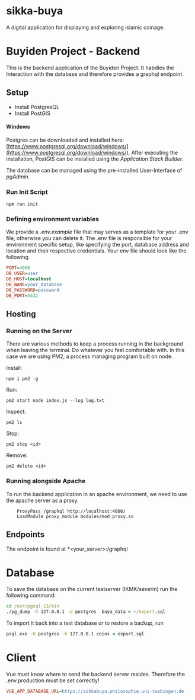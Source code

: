 # sikka-buya

A digital application for displaying and exploring islamic coinage.

# Buyiden Project - Backend

This is the backend application of the Buyiden Project. It habdles the Interaction with the database and therefore provides a graphql endpoint.

## Setup

- Install PostgresQL
- Install PostGIS

#### Windows

Postgres can be downloaded and installed here:
[https://www.postgresql.org/download/windows/](https://www.postgresql.org/download/windows/). After executing the installation, PostGIS can be installed using the _Application Stack Builder_.

The database can be managed using the pre-installed User-Interface of _pgAdmin_.

### Run Init Script

```
npm run init
```

### Defining environment variables

We provide a _.env.example_ file that may serves as a template for your .env file, otherwise you can delete it. The .env file is responsible for your environment specific setup, like specifying the port, database address and location and their respective credentials. Your env file should look like the following

```ini
PORT=4000
DB_USER=user
DB_HOST=localhost
DB_NAME=your_database
DB_PASSWORD=password
DB_PORT=5432
```

## Hosting

### Running on the Server

There are various methods to keep a process running in the background when leaving the terminal. Do whatever you feel comfortable with.
In this case we are using PM2, a process managing program built on node.

Install:

```
npm i pm2 -g
```

Run:

```
pm2 start node index.js --log log.txt
```

Inspect:

```
pm2 ls
```

Stop:

```
pm2 stop <id>
```

Remove:

```
pm2 delete <id>
```

### Running alongside Apache

To run the backend application in an apache environment, we need to use the apache server as a proxy.

```
    ProxyPass /graphql http://localhost:4000/
    LoadModule proxy_module modules/mod_proxy.so
```

## Endpoints

The endpoint is found at \*<your_server>:<port>/graphql

# Database

To save the database on the current testserver (IKMK/severin) run the following command:

```cmd
cd /usr/pgsql-13/bin
./pg_dump -h 127.0.0.1 -U postgres  buya_data > ~/export.sql
```

To import it back into a test database or to restore a backup, run

```cmd
psql.exe -U postgres -h 127.0.0.1 coins < export.sql
```

# Client

Vue must know where to send the backend server resides. Therefore the .env.production
must be set correctly!

```ini
VUE_APP_DATABASE_URL=https://sikkabuya.philosophie.uni-tuebingen.de
```
